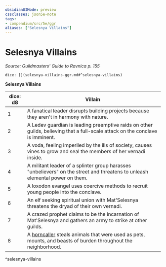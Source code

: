```yaml
---
obsidianUIMode: preview
cssclasses: json5e-note
tags:
- compendium/src/5e/ggr
aliases: ["Selesnya Villains"]
---
```

# Selesnya Villains
*Source: Guildmasters' Guide to Ravnica p. 155* 

`dice: [](selesnya-villains-ggr.md#^selesnya-villains)`

**Selesnya Villains**

| dice: d8 | Villain |
|----------|---------|
| 1 | A fanatical leader disrupts building projects because they aren't in harmony with nature. |
| 2 | A Ledev guardian is leading preemptive raids on other guilds, believing that a full-scale attack on the conclave is imminent. |
| 3 | A voda, feeling imperiled by the ills of society, causes vines to grow and seal the members of her vernadi inside. |
| 4 | A militant leader of a splinter group harasses "unbelievers" on the street and threatens to unleash elemental power on them. |
| 5 | A loxodon evangel uses coercive methods to recruit young people into the conclave. |
| 6 | An elf seeking spiritual union with Mat'Selesnya threatens the dryad of their own vernadi. |
| 7 | A crazed prophet claims to be the incarnation of Mat'Selesnya and gathers an army to strike at other guilds. |
| 8 | A [horncaller](compendium/bestiary/humanoid/horncaller-ggr.md) steals animals that were used as pets, mounts, and beasts of burden throughout the neighborhood. |
^selesnya-villains